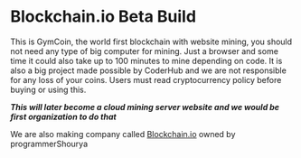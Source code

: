 # Blockchain.io Beta Build

This is GymCoin, the world first blockchain with website mining, you should not need any type of big computer for mining. Just a browser and some time it could also take up to 100 minutes to mine depending on code. It is also a big project made possible by CoderHub and we are not responsible for any loss of your coins. Users must read cryptocurrency policy before buying or using this.

**_This will later become a cloud mining server website and we would be first organization to do that_**

We are also making company called [Blockchain.io](blockchain.io) owned by programmerShourya
